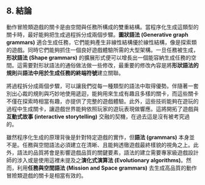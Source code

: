 ## 8. 結論

動作冒險類遊戲的關卡是由空間與任務所構成的雙重結構。當程序化生成這類型的關卡時，最好能夠把生成過程拆分成兩個步驟。**圖狀語法 (Generative graph grammars)** 適合生成任務，它們能夠產生非線性結構優於線性結構，像是探索類的遊戲。同時它們能夠抓住一個良好遊戲體驗所需的大型架構。一旦任務被生成，**形狀語法 (Shape grammars)** 的擴展形式便可以增長出一個能容納生成任務的空間。這需要對形狀語法的通俗做法做一些修改，最重要的修改內容是將**形狀語法的規則**與**語法中用於生成任務的終端符號**建立關聯。

將過程拆分成兩個步驟，可以讓我們從每一種類型的語法中取得優勢。伴隨著一套別出心裁的規則與巧妙地使用遞迴，能夠用來生成有趣且多樣的關卡，而這些關卡不僅在探索時相當有趣，亦提供了完整的遊戲體驗。此外，這些技術能夠在遊玩的過程中生成關卡，讓遊戲世界能夠依照玩家的遊玩表現做響應。這將開拓了遊戲與**互動式故事 (interactive storytelling)** 交融的契機，在過去這是沒有被考究過的。

雖然程序化生成的原理背後是針對特定遊戲的實作，但**語法 (grammars)** 本身並不是。任務與空間語法必須建立在清晰、且能夠透徹遊戲最終樣貌的視角之上。此外，語法的品質將會是影響遊戲品質的關鍵要素，語法的建立需要專家級遊戲設計師的涉入或是使用這裡未提及之**演化式演算法 (Evolutionary algorithms)**。然而，利用**任務與空間語法 (Mission and Space grammars)** 去生成高品質的動作冒險類遊戲的關卡是相當有效的。

